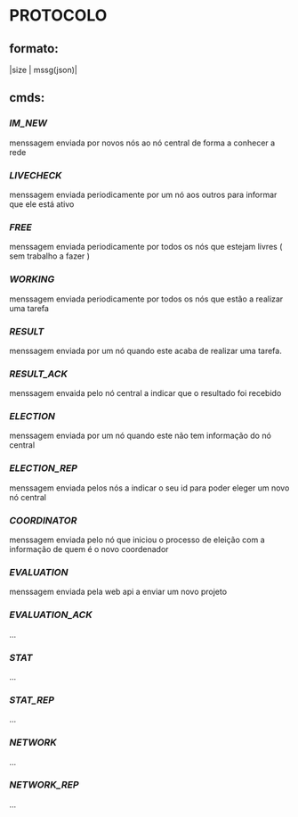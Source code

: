 # PROTOCOLO

## formato:
|size | mssg(json)|

## cmds:
### *IM_NEW*
menssagem enviada por novos nós ao nó central de forma a conhecer a rede

### *LIVECHECK*
menssagem enviada periodicamente por um nó aos outros para informar que ele está ativo

### *FREE*
menssagem enviada periodicamente por todos os nós que estejam livres ( sem trabalho a fazer )

### *WORKING* 
menssagem enviada periodicamente por todos os nós que estão a realizar uma tarefa 

### *RESULT*
menssagem enviada por um nó quando este acaba de realizar uma tarefa.

### *RESULT_ACK*
menssagem envaida pelo nó central a indicar que o resultado foi recebido

### *ELECTION*
menssagem enviada por um nó quando este não tem informação do nó central

### *ELECTION_REP*
menssagem enviada pelos nós a indicar o seu id para poder eleger um novo nó central

### *COORDINATOR*
menssagem enviada pelo nó que iniciou o processo de eleição com a informação de quem 
é o novo coordenador

### *EVALUATION*
menssagem enviada pela web api a enviar um novo projeto

### *EVALUATION_ACK*
...

### *STAT*
...

### *STAT_REP*
...

### *NETWORK*
...

### *NETWORK_REP*
...